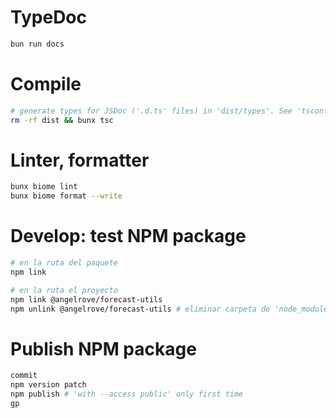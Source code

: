 
# TypeDoc

```bash
bun run docs
```

# Compile

```bash
# generate types for JSDoc ('.d.ts' files) in 'dist/types'. See 'tsconfig.json'
rm -rf dist && bunx tsc
```

# Linter, formatter

```sh
bunx biome lint
bunx biome format --write
```

# Develop: test NPM package

```bash
# en la ruta del paquete
npm link

# en la ruta el proyecto
npm link @angelrove/forecast-utils
npm unlink @angelrove/forecast-utils # eliminar carpeta de 'node_modules'
```

# Publish NPM package

```bash
commit
npm version patch
npm publish # 'with --access public' only first time
gp
```

